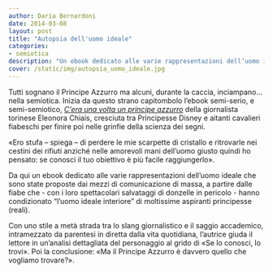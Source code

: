 ```yaml
---
author: Daria Bernardoni
date: 2014-03-08
layout: post
title: "Autopsia dell'uomo ideale"
categories:
- semiotica
description: "Un ebook dedicato alle varie rappresentazioni dell’uomo ideale che sono state proposte dai mezzi di comunicazione di massa, a partire dalle fiabe che - con i loro spettacolari salvataggi di donzelle in pericolo - hanno condizionato l’uomo ideale interiore di moltissime aspiranti principesse (reali)."
cover: /static/img/autopsia_uomo_ideale.jpg
---
```

Tutti sognano il Principe Azzurro ma alcuni, durante la caccia, inciampano… nella semiotica. Inizia da questo strano capitombolo l’ebook semi-serio, e semi-semiotico, <em>[C’era una volta un principe azzurro](http://40k.it/books/collection/unofficial/20140306_una_volta_il_principe_azzurro.html)</em> della giornalista torinese Eleonora Chiais, cresciuta tra Principesse Disney e aitanti cavalieri fiabeschi per finire poi nelle grinfie della scienza dei segni. 

«Ero stufa – spiega – di perdere le mie scarpette di cristallo e ritrovarle nei cestini dei rifiuti anziché nelle amorevoli mani dell’uomo giusto quindi ho pensato: se conosci il tuo obiettivo è più facile raggiungerlo». 

Da qui un ebook dedicato alle varie rappresentazioni dell’uomo ideale che sono state proposte dai mezzi di comunicazione di massa, a partire dalle fiabe che - con i loro spettacolari salvataggi di donzelle in pericolo - hanno condizionato “l’uomo ideale interiore” di moltissime aspiranti principesse (reali).  

Con uno stile a metà strada tra lo slang giornalistico e il saggio accademico, intramezzato da parentesi in diretta dalla vita quotidiana, l’autrice giuda il lettore in un’analisi dettagliata del personaggio al grido di «Se lo conosci, lo trovi». Poi la conclusione: «Ma il Principe Azzurro è davvero quello che vogliamo trovare?».
